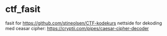 # ctf_fasit
fasit for https://github.com/stineolsen/CTF-kodekurs
nettside for dekoding med ceasar cipher:  https://cryptii.com/pipes/caesar-cipher-decoder
